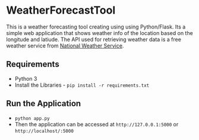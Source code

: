 # WeatherForecastTool

This is a weather forecasting tool creating using using Python/Flask. Its a simple web application that shows weather info of the location based on the longitude and latiude. The API used for retrieving weather data is a free weather service from [National Weather Service](https://www.weather.gov/documentation/services-web-api&sa=D&source=calendar&ust=1641768438693965&usg=AOvVaw3OWCV8Z2DjkIpuF6eXz_L2).

## Requirements ##
* Python 3
* Install the Libraries - 
```pip install -r requirements.txt ```

## Run the Application ##
* ``` python app.py ```
* Then the application can be accessed at ``` http://127.0.0.1:5000 ``` or ``` http://localhost/:5000 ```
